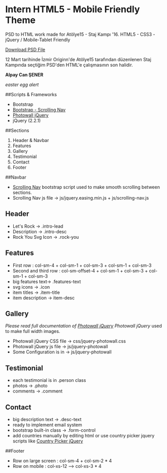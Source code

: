 # Intern HTML5 - Mobile Friendly Theme
PSD to HTML work made for Atölye15 - Staj Kampı '16. HTML5 - CSS3 - jQuery / Mobile-Tablet Friendly

[Download PSD File](http://bit.ly/24Ys0W6) 

12 Mart tarihinde İzmir Originn'de Atölye15 tarafından düzenlenen Staj Kampında seçtiğim PSD'den HTML'e çalışmasının son halidir.

**Alpay Can ŞENER**

*easter egg alert*

##Scripts & Frameworks
* Bootstrap
* [Bootstrap - Scrolling Nav](http://startbootstrap.com/template-overviews/scrolling-nav/)
* [Photowall jQuery](https://github.com/creotiv/jquery-photowall)
* jQuery (2.2.1)

##Sections
1. Header & Navbar
2. Features
3. Gallery
4. Testimonial
5. Contact
6. Footer

##Navbar
* [Scrolling Nav](http://startbootstrap.com/template-overviews/scrolling-nav/) bootstrap script used to make smooth scrolling between sections.
* Scrolling Nav js file -> js/jquery.easing.min.js + js/scrolling-nav.js


## Header
* Let's Rock -> .intro-lead
* Description -> .intro-desc
* Rock You Svg Icon -> .rock-you

## Features
* First row : col-sm-4 + col-sm-1 + col-sm-3 + col-sm-1 + col-sm-3
* Second and third row : col-sm-offset-4 + col-sm-1 + col-sm-3 + col-sm-1 + col-sm-3
* big features text-> .features-text
* svg icons -> .icon
* item titles -> .item-title
* item description -> item-desc

## Gallery
*Please read full documentation of [Photowall jQuery](https://github.com/creotiv/jquery-photowall)*
*Photowall jQuery* used to make full width images.
* Photowall jQuery CSS file -> css/jquery-photowall.css
* Photowall jQuery js file -> js/jquery-photowall
* Some Configuration is in -> js/jquery-photowall

## Testimonial
* each testimonial is in .person class
* photos -> .photo
* comments -> .comment

## Contact
* big description text -> .desc-text
* ready to implement email system
* bootstrap built-in class -> .form-control
* add countries manually by editing html or use country picker jquery scripts like [Country Picker jQuery](http://bootstrapformhelpers.com/country/)

##Footer
* Row on large screen : col-sm-4 + col-sm-2 * 4
* Row on mobile : col-xs-12 --> col-xs-3 * 4
